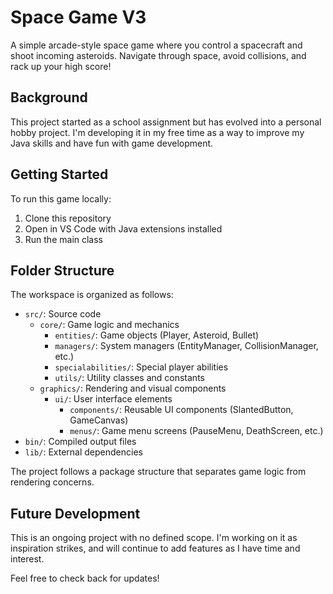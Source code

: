 # Space Game V3

A simple arcade-style space game where you control a spacecraft and shoot incoming asteroids. Navigate through space, avoid collisions, and rack up your high score!

## Background

This project started as a school assignment but has evolved into a personal hobby project. I'm developing it in my free time as a way to improve my Java skills and have fun with game development.

## Getting Started

To run this game locally:

1. Clone this repository
2. Open in VS Code with Java extensions installed
3. Run the main class

## Folder Structure

The workspace is organized as follows:

- `src/`: Source code
  - `core/`: Game logic and mechanics
    - `entities/`: Game objects (Player, Asteroid, Bullet)
    - `managers/`: System managers (EntityManager, CollisionManager, etc.)
    - `specialabilities/`: Special player abilities 
    - `utils/`: Utility classes and constants
  - `graphics/`: Rendering and visual components
    - `ui/`: User interface elements
      - `components/`: Reusable UI components (SlantedButton, GameCanvas)
      - `menus/`: Game menu screens (PauseMenu, DeathScreen, etc.)
- `bin/`: Compiled output files
- `lib/`: External dependencies

The project follows a package structure that separates game logic from rendering concerns.

## Future Development

This is an ongoing project with no defined scope. I'm working on it as inspiration strikes, and will continue to add features as I have time and interest.

Feel free to check back for updates!
